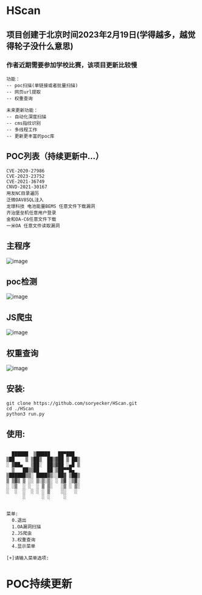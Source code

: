 # HScan
## 项目创建于北京时间2023年2月19日(学得越多，越觉得轮子没什么意思)
### 作者近期需要参加学校比赛，该项目更新比较慢

```
功能：
-- poc扫描(单链接或者批量扫描)
-- 网页url提取
-- 权重查询
```
```
未来更新功能：
-- 自动化深度扫描
-- cms指纹识别
-- 多线程工作
-- 更新更丰富的poc库
```

## POC列表（持续更新中...）
```
CVE-2020-27986
CVE-2023-23752
CVE-2021-36749
CNVD-2021-30167
用友NC目录遍历
泛微OAV8SQL注入
龙璟科技 电池能量BEMS 任意文件下载漏洞
齐治堡垒机任意用户登录
金和OA-C6任意文件下载
一米OA 任意文件读取漏洞
```
## 主程序
![image](https://user-images.githubusercontent.com/46450756/235308547-1e727ef7-61fb-497d-85d6-1503f4e5e17a.png)

## poc检测
![image](https://user-images.githubusercontent.com/46450756/235308602-38fe668b-161f-43c9-82da-38cb50fc166a.png)

## JS爬虫
![image](https://user-images.githubusercontent.com/46450756/235308823-46bede86-8f1c-420f-9cd3-d6a025ea3097.png)

## 权重查询
![image](https://user-images.githubusercontent.com/46450756/235309061-dd06c1b9-1325-4834-92db-307d94e1c9a4.png)


## 安装:
```
git clone https://github.com/soryecker/HScan.git
cd ./HScan
python3 run.py
```

## 使用:
```

  ██████  ▒█████   ██▀███  
▒██    ▒ ▒██▒  ██▒▓██ ▒ ██▒
░ ▓██▄   ▒██░  ██▒▓██ ░▄█ ▒
  ▒   ██▒▒██   ██░▒██▀▀█▄  
▒██████▒▒░ ████▓▒░░██▓ ▒██▒
▒ ▒▓▒ ▒ ░░ ▒░▒░▒░ ░ ▒▓ ░▒▓░
░ ░▒  ░ ░  ░ ▒ ▒░   ░▒ ░ ▒░
░  ░  ░  ░ ░ ░ ▒    ░░   ░ 
      ░      ░ ░     ░     
                           

菜单:
  0.退出
  1.OA漏洞扫描
  2.JS爬虫
  3.权重查询
  4.显示菜单

[+]请输入菜单选项:
 ```

# POC持续更新

